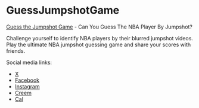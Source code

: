 # GuessJumpshotGame
[Guess the Jumpshot Game](https://guessjumpshot.com) - Can You Guess The NBA Player By Jumpshot?

Challenge yourself to identify NBA players by their blurred jumpshot videos. Play the ultimate NBA jumpshot guessing game and share your scores with friends.

Social media links:
* [X](https://twitter.com/guessjumpshot)
* [Facebook](https://facebook.com/guessjumpshot)
* [Instagram](https://instagram.com/guessjumpshot)
* [Creem](https://www.creem.io/bip/guessjumpshot)
* [Cal](https://cal.com/guessjumpshot)
